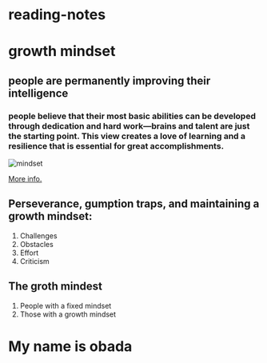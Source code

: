 # reading-notes
# growth mindset

## people are permanently improving their intelligence

### people believe that their most basic abilities can be developed through dedication and hard work—brains and talent are just the starting point. This view creates a love of learning and a resilience that is essential for great accomplishments.

![ mindset](https://images-na.ssl-images-amazon.com/images/I/81u+jLjLHgL.jpg)

[More info.](https://www.mindsetworks.com/science/)

## Perseverance, gumption traps, and maintaining a growth mindset:
1. Challenges 
2. Obstacles
3. Effort
4. Criticism

## The groth mindest 

 1. People with a fixed mindset
 2. Those with a growth mindset

# My name is obada


